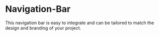 # Navigation-Bar
This navigation bar is easy to integrate and can be tailored to match the design and branding of your project.
